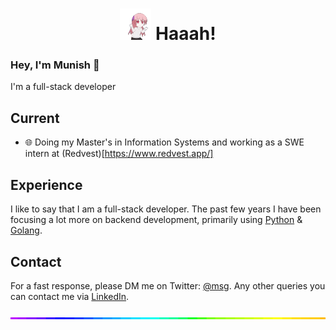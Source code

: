 <h1 align='center'>
  <img src="./dancin.gif" alt="dancin" width="50"/>
  <b>Haaah!</b>
</h1>

### Hey, I'm Munish 👋

I'm a full-stack developer

## Current
- 🌐 Doing my Master's in Information Systems and working as a SWE intern at (Redvest)[https://www.redvest.app/]

## Experience
I like to say that I am a full-stack developer. The past few years I have been focusing a lot more on backend development, primarily using [Python](https://www.python.org/) & [Golang](https://go.dev/).

## Contact
For a fast response, please DM me on Twitter: [@msg](https://twitter.com/direct_messages/create/munishmummadi). Any other queries you can contact me via [LinkedIn](https://www.linkedin.com/in/munishmummadi).

<img style="width:100%;height:3px;" src="./bar.gif" />

